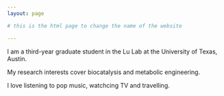 ```yaml
---
layout: page

# this is the html page to change the name of the website

---
```


I am a third-year graduate student in the Lu Lab at the University of Texas, Austin.

My research interests cover biocatalysis and metabolic engineering.

I love listening to pop music, watchcing TV and travelling. 
